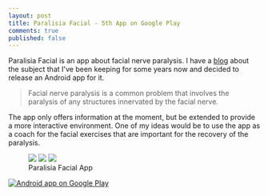 ```yaml
---
layout: post
title: Paralisia Facial - 5th App on Google Play
comments: true
published: false
---
```


Paralisia Facial is an app about facial nerve paralysis. I have a [blog](http://paralisiafacial.com/) about the subject that I've been keeping for some years now and decided to release an Android app for it.

> Facial nerve paralysis is a common problem that involves the paralysis of any structures innervated by the facial nerve.

The app only offers information at the moment, but be extended to provide a more interactive environment. One of my ideas would be to use the app as a coach for the facial exercises that are important for the recovery of the paralysis.

<figure class="third">
	<img src="{{ site.url }}/assets/apps/paralisiafacial/device-2015-02-25-150618.png">
	<img src="{{ site.url }}/assets/apps/paralisiafacial/device-2015-02-25-150706.png">
	<img src="{{ site.url }}/assets/apps/paralisiafacial/device-2015-02-25-150746.png">
	<figcaption>Paralisia Facial App</figcaption>
</figure>

<a href="https://play.google.com/store/apps/details?id=com.luisramalho.paralisiafacial">
  <img alt="Android app on Google Play"
       src="https://developer.android.com/images/brand/en_app_rgb_wo_45.png" />
</a>